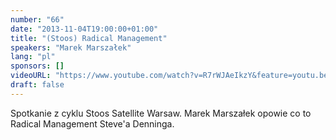 ```yaml
---
number: "66"
date: "2013-11-04T19:00:00+01:00"
title: "(Stoos) Radical Management"
speakers: "Marek Marszałek"
lang: "pl"
sponsors: []
videoURL: "https://www.youtube.com/watch?v=R7rWJAeIkzY&feature=youtu.be"
draft: false
---
```


Spotkanie z cyklu Stoos Satellite Warsaw. Marek Marszałek opowie co to Radical Management Steve'a Denninga.
